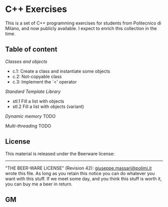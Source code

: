 
# C++ Exercises

This is a set of C++ programming exercises for students from Politecnico di
Milano, and now publicly available. I expect to enrich this collection in the
time.


## Table of content

*Classes and objects*
- c.1: Create a class and instantiate some objects
- c.2: Not-copyable class
- c.3: Implement the `<' operator


*Standard Template Library*
- stl.1 Fill a list with objects
- stl.2 Fill a list with objects (variant)

*Dynamic memory*
TODO

*Multi-threading*
TODO

## License

This material is released under the Beerware license:

----------------------------------------------------------------------------
 "THE BEER-WARE LICENSE" (Revision 42):
 giuseppe.massari@polimi.it wrote this file.
 As long as you retain this notice you can do whatever you want with this
 stuff. If we meet some day, and you think this stuff is worth it, you can buy
 me a beer in return.

 GM
----------------------------------------------------------------------------

